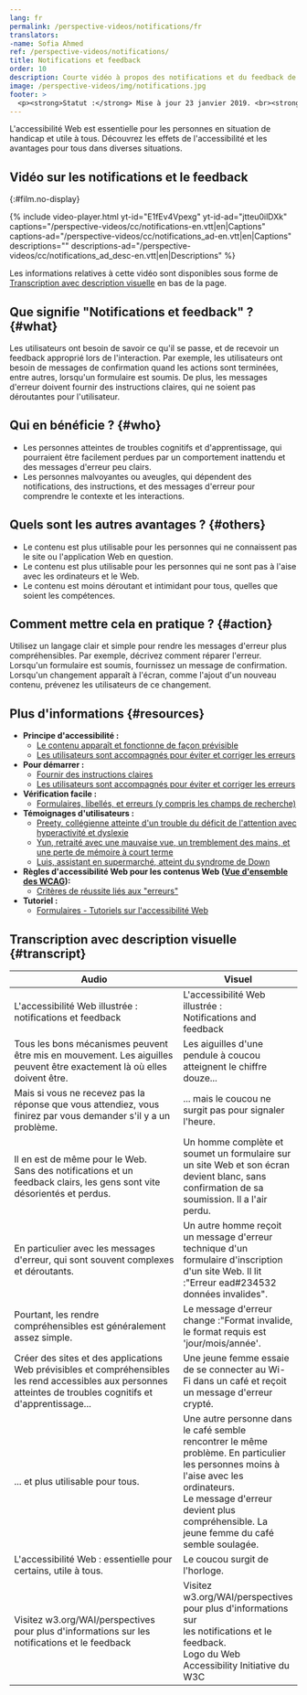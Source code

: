 ```yaml
---
lang: fr
permalink: /perspective-videos/notifications/fr
translators: 
-name: Sofia Ahmed
ref: /perspective-videos/notifications/
title: Notifications et feedback
order: 10
description: Courte vidéo à propos des notifications et du feedback de vidéos pour l'accessibilité Web - de quoi s'agit-il, qui en bénéficie, et comment mettre cela en pratique.
image: /perspective-videos/img/notifications.jpg
footer: >
  <p><strong>Statut :</strong> Mise à jour 23 janvier 2019. <br><strong>Auteur et direction du projet :</strong> <a href="https://www.w3.org/People/shadi">Shadi Abou-Zahra</a>.  Développé par l' <a href="https://www.w3.org/WAI/EO/">Groupe de travail Éducation et Promotion</a> avec le soutien du projet <a href="https://www.w3.org/WAI/DEV/">WAI-DEV</a> financé par la Commission européenne (CE)<a href="./acknowledgements/">Remerciements</a>.</p>
---
```


L'accessibilité Web est essentielle pour les personnes en situation de handicap et utile à tous. Découvrez les effets de l'accessibilité et les avantages pour tous dans diverses situations.

## Vidéo sur les notifications et le feedback
{:#film.no-display}

{% include video-player.html
    yt-id="E1fEv4Vpexg"
    yt-id-ad="jtteu0ilDXk"
    captions="/perspective-videos/cc/notifications-en.vtt|en|Captions"
    captions-ad="/perspective-videos/cc/notifications_ad-en.vtt|en|Captions"
    descriptions=""
    descriptions-ad="/perspective-videos/cc/notifications_ad_desc-en.vtt|en|Descriptions"
%}

Les informations relatives à cette vidéo sont disponibles sous forme de [Transcription avec description visuelle](#transcript) en bas de la page.

Que signifie "Notifications et feedback" ? {#what}
-------------------------------------

Les utilisateurs ont besoin de savoir ce qu'il se passe, et de recevoir un feedback approprié lors de l'interaction. Par exemple, les utilisateurs ont besoin de messages de confirmation quand les actions sont terminées, entre autres, lorsqu'un formulaire est soumis. De plus, les messages d'erreur doivent fournir des instructions claires, qui ne soient pas déroutantes pour l'utilisateur.

Qui en bénéficie ? {#who}
----------------------------

-   Les personnes atteintes de troubles cognitifs et d'apprentissage, qui pourraient être facilement perdues par un comportement inattendu et des messages d'erreur peu clairs.
-   Les personnes malvoyantes ou aveugles, qui dépendent des notifications, des instructions, et des messages d'erreur pour comprendre le contexte et les interactions.

Quels sont les autres avantages ? {#others}
---------------------------------

-   Le contenu est plus utilisable pour les personnes qui ne connaissent pas le site ou l'application Web en question.
-   Le contenu est plus utilisable pour les personnes qui ne sont pas à l'aise avec les ordinateurs et le Web.
-   Le contenu est moins déroutant et intimidant pour tous, quelles que soient les compétences.

Comment mettre cela en pratique ? {#action}
--------------------------------------

Utilisez un langage clair et simple pour rendre les messages d'erreur plus compréhensibles. Par exemple, décrivez comment réparer l'erreur. Lorsqu'un formulaire est soumis, fournissez un message de confirmation. Lorsqu'un changement apparaît à l'écran, comme l'ajout d'un nouveau contenu, prévenez les utilisateurs de ce changement.

Plus d'informations {#resources}
----------

-   **Principe d'accessibilité :**
    -   [Le contenu apparaît et fonctionne de façon prévisible](/fundamentals/accessibility-principles/#predictable)
    -   [Les utilisateurs sont accompagnés pour éviter et corriger les erreurs](/fundamentals/accessibility-principles/#tolerant)
-   **Pour démarrer :**
    -   [Fournir des instructions claires](/tips/writing/#provide-clear-instructions) 
    -   [Les utilisateurs sont accompagnés pour éviter et corriger les erreurs](/tips/developing/#help-users-avoid-and-correct-mistakes)
-   **Vérification facile :**
    -   [Formulaires, libellés, et erreurs (y compris les champs de recherche)](/test-evaluate/preliminary/#forms) 
-   **Témoignages d'utilisateurs :**
    -   [Preety, collégienne atteinte d'un trouble du déficit de l'attention avec hyperactivité et dyslexie](/people-use-web/user-stories/#classroomstudent)
    -   [Yun, retraité avec une mauvaise vue, un tremblement des mains, et une perte de mémoire à court terme](/people-use-web/user-stories/#retiree)
    -   [Luis, assistant en supermarché, atteint du syndrome de Down](/people-use-web/user-stories/#supermarketassistant)
-   **Règles d'accessibilité Web pour les contenus Web ([Vue d'ensemble des WCAG](/standards-guidelines/wcag/)):**
    -   [Critères de réussite liés aux "erreurs"](https://www.w3.org/WAI/WCAG21/quickref/?tags=errors) 
-   **Tutoriel :**
    -   [Formulaires - Tutoriels sur l'accessibilité Web](https://www.w3.org/WAI/tutorials/) 

## Transcription avec description visuelle {#transcript}

<table>
  <thead>
    <tr>
      <th width="65%">Audio</th>
      <th>Visuel</th>
    </tr>
  </thead>
  <tbody>
    <tr>
      <td>L'accessibilité Web illustrée : notifications et feedback</td>
      <td>L'accessibilité Web illustrée :<br>
        Notifications and feedback</td>
    </tr>
    <tr>
      <td>Tous les bons mécanismes peuvent être mis en mouvement. Les aiguilles peuvent être exactement là où elles doivent être.</td>
      <td>Les aiguilles d'une pendule à coucou atteignent le chiffre douze...</td>
    </tr>
    <tr>
      <td>Mais si vous ne recevez pas la réponse que vous attendiez, vous finirez par vous demander s'il y a un problème.<br></td>
      <td>... mais le coucou ne surgit pas pour signaler l'heure.</td>
    </tr>
    <tr>
      <td>Il en est de même pour le Web.<br>
        Sans des notifications et un feedback clairs, les gens sont vite désorientés et perdus.<br></td>
      <td>Un homme complète et soumet un formulaire sur un site Web et son écran devient blanc, sans confirmation de sa soumission. Il a l'air perdu.</td>
    </tr>
    <tr>
      <td>En particulier avec les messages d'erreur, qui sont souvent complexes et déroutants.<br></td>
      <td>Un autre homme reçoit un message d'erreur technique d'un formulaire d'inscription d'un site Web. Il lit :&quot;Erreur ead#234532 données invalides&quot;.</td>
    </tr>
    <tr>
      <td>Pourtant, les rendre compréhensibles est généralement assez simple.<br></td>
      <td>Le message d'erreur change :&quot;Format invalide, le format requis est 'jour/mois/année'.</td>
    </tr>
    <tr>
      <td>Créer des sites et des applications Web prévisibles et compréhensibles les rend accessibles aux personnes atteintes de troubles cognitifs et d'apprentissage...<br></td>
      <td>Une jeune femme essaie de se connecter au Wi-Fi dans un café et reçoit un message d'erreur crypté.</td>
    </tr>
    <tr>
      <td>... et plus utilisable pour tous.<br></td>
      <td>Une autre personne dans le café semble rencontrer le même problème. En particulier les personnes moins à l'aise avec les ordinateurs.<br>
        Le message d'erreur devient plus compréhensible. La jeune femme du café semble soulagée.</td>
    </tr>
    <tr>
      <td>L'accessibilité Web : essentielle pour certains, utile à tous.</td>
      <td>Le coucou surgit de l'horloge.</td>
    </tr>
    <tr>
      <td>Visitez w3.org/WAI/perspectives pour plus d'informations sur  les notifications et le feedback</td>
      <td>Visitez<br>
        w3.org/WAI/perspectives<br>
        pour plus d'informations sur<br>
        les notifications et le feedback.<br>
        Logo du Web Accessibility Initiative du W3C</td>
    </tr>
  </tbody>
</table>
